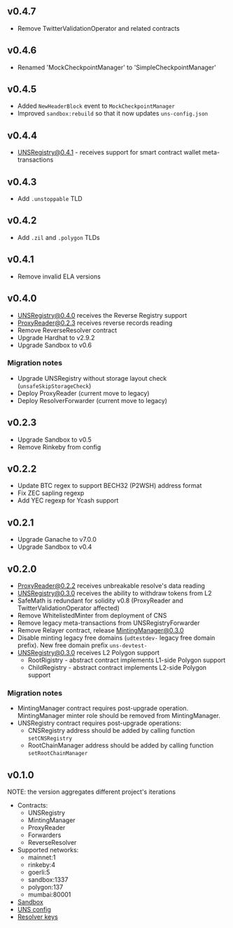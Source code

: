 ## v0.4.7
- Remove TwitterValidationOperator and related contracts

## v0.4.6
- Renamed 'MockCheckpointManager' to 'SimpleCheckpointManager'

## v0.4.5
- Added `NewHeaderBlock` event to `MockCheckpointManager`
- Improved `sandbox:rebuild` so that it now updates `uns-config.json`

## v0.4.4
- UNSRegistry@0.4.1 - receives support for smart contract wallet meta-transactions

## v0.4.3
- Add `.unstoppable` TLD

## v0.4.2
- Add `.zil` and `.polygon` TLDs

## v0.4.1
- Remove invalid ELA versions

## v0.4.0
- UNSRegistry@0.4.0 receives the Reverse Registry support
- ProxyReader@0.2.3 receives reverse records reading
- Remove ReverseResolver contract
- Upgrade Hardhat to v2.9.2
- Upgrade Sandbox to v0.6

### Migration notes
- Upgrade UNSRegistry without storage layout check (`unsafeSkipStorageCheck`)
- Deploy ProxyReader (current move to legacy)
- Deploy ResolverForwarder (current move to legacy)

## v0.2.3
- Upgrade Sandbox to v0.5
- Remove Rinkeby from config

## v0.2.2
- Update BTC regex to support BECH32 (P2WSH) address format
- Fix ZEC sapling regexp
- Add YEC regexp for Ycash support

## v0.2.1
- Upgrade Ganache to v7.0.0
- Upgrade Sandbox to v0.4

## v0.2.0
- ProxyReader@0.2.2 receives unbreakable resolve's data reading
- UNSRegistry@0.3.0 receives the ability to withdraw tokens from L2
- SafeMath is redundant for solidity v0.8 (ProxyReader and TwitterValidationOperator affected)
- Remove WhitelistedMinter from deployment of CNS
- Remove legacy meta-transactions from UNSRegistryForwarder
- Remove Relayer contract, release MintingManager@0.3.0
- Disable minting legacy free domains (`udtestdev-` legacy free domain prefix). New free domain prefix `uns-devtest-`
- UNSRegistry@0.3.0 receives L2 Polygon support
    - RootRigistry - abstract contract implements L1-side Polygon support
    - ChildRegistry - abstract contract implements L2-side Polygon support

### Migration notes
- MintingManager contract requires post-upgrade operation. MintingManager minter role should be removed from MintingManager.
- UNSRegistry contract requires post-upgrade operations:
    - CNSRegistry address should be added by calling function `setCNSRegistry`
    - RootChainManager address should be added by calling function `setRootChainManager`

## v0.1.0
NOTE: the version aggregates different project's iterations
- Contracts:
    - UNSRegistry
    - MintingManager
    - ProxyReader
    - Forwarders
    - ReverseResolver
- Supported networks:
    - mainnet:1
    - rinkeby:4
    - goerli:5
    - sandbox:1337
    - polygon:137
    - mumbai:80001
- [Sandbox](./sandbox/README.md)
- [UNS config](./uns-config.json)
- [Resolver keys](./resolver-keys.json)
